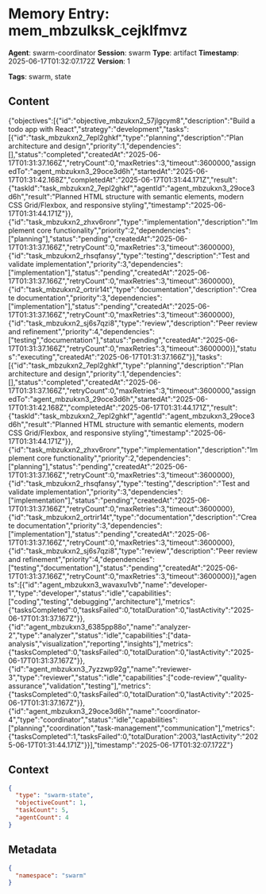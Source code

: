# Memory Entry: mem_mbzulksk_cejklfmvz

**Agent**: swarm-coordinator
**Session**: swarm
**Type**: artifact
**Timestamp**: 2025-06-17T01:32:07.172Z
**Version**: 1

**Tags**: swarm, state

## Content

{"objectives":[{"id":"objective_mbzukxn2_57jlgcym8","description":"Build a todo app with React","strategy":"development","tasks":[{"id":"task_mbzukxn2_7epl2ghkf","type":"planning","description":"Plan architecture and design","priority":1,"dependencies":[],"status":"completed","createdAt":"2025-06-17T01:31:37.166Z","retryCount":0,"maxRetries":3,"timeout":3600000,"assignedTo":"agent_mbzukxn3_29oce3d6h","startedAt":"2025-06-17T01:31:42.168Z","completedAt":"2025-06-17T01:31:44.171Z","result":{"taskId":"task_mbzukxn2_7epl2ghkf","agentId":"agent_mbzukxn3_29oce3d6h","result":"Planned HTML structure with semantic elements, modern CSS Grid/Flexbox, and responsive styling","timestamp":"2025-06-17T01:31:44.171Z"}},{"id":"task_mbzukxn2_zhxv6ronr","type":"implementation","description":"Implement core functionality","priority":2,"dependencies":["planning"],"status":"pending","createdAt":"2025-06-17T01:31:37.166Z","retryCount":0,"maxRetries":3,"timeout":3600000},{"id":"task_mbzukxn2_rhsqfansy","type":"testing","description":"Test and validate implementation","priority":3,"dependencies":["implementation"],"status":"pending","createdAt":"2025-06-17T01:31:37.166Z","retryCount":0,"maxRetries":3,"timeout":3600000},{"id":"task_mbzukxn2_ortrir14t","type":"documentation","description":"Create documentation","priority":3,"dependencies":["implementation"],"status":"pending","createdAt":"2025-06-17T01:31:37.166Z","retryCount":0,"maxRetries":3,"timeout":3600000},{"id":"task_mbzukxn2_sj6s7qzi8","type":"review","description":"Peer review and refinement","priority":4,"dependencies":["testing","documentation"],"status":"pending","createdAt":"2025-06-17T01:31:37.166Z","retryCount":0,"maxRetries":3,"timeout":3600000}],"status":"executing","createdAt":"2025-06-17T01:31:37.166Z"}],"tasks":[{"id":"task_mbzukxn2_7epl2ghkf","type":"planning","description":"Plan architecture and design","priority":1,"dependencies":[],"status":"completed","createdAt":"2025-06-17T01:31:37.166Z","retryCount":0,"maxRetries":3,"timeout":3600000,"assignedTo":"agent_mbzukxn3_29oce3d6h","startedAt":"2025-06-17T01:31:42.168Z","completedAt":"2025-06-17T01:31:44.171Z","result":{"taskId":"task_mbzukxn2_7epl2ghkf","agentId":"agent_mbzukxn3_29oce3d6h","result":"Planned HTML structure with semantic elements, modern CSS Grid/Flexbox, and responsive styling","timestamp":"2025-06-17T01:31:44.171Z"}},{"id":"task_mbzukxn2_zhxv6ronr","type":"implementation","description":"Implement core functionality","priority":2,"dependencies":["planning"],"status":"pending","createdAt":"2025-06-17T01:31:37.166Z","retryCount":0,"maxRetries":3,"timeout":3600000},{"id":"task_mbzukxn2_rhsqfansy","type":"testing","description":"Test and validate implementation","priority":3,"dependencies":["implementation"],"status":"pending","createdAt":"2025-06-17T01:31:37.166Z","retryCount":0,"maxRetries":3,"timeout":3600000},{"id":"task_mbzukxn2_ortrir14t","type":"documentation","description":"Create documentation","priority":3,"dependencies":["implementation"],"status":"pending","createdAt":"2025-06-17T01:31:37.166Z","retryCount":0,"maxRetries":3,"timeout":3600000},{"id":"task_mbzukxn2_sj6s7qzi8","type":"review","description":"Peer review and refinement","priority":4,"dependencies":["testing","documentation"],"status":"pending","createdAt":"2025-06-17T01:31:37.166Z","retryCount":0,"maxRetries":3,"timeout":3600000}],"agents":[{"id":"agent_mbzukxn3_wavaxu1vb","name":"developer-1","type":"developer","status":"idle","capabilities":["coding","testing","debugging","architecture"],"metrics":{"tasksCompleted":0,"tasksFailed":0,"totalDuration":0,"lastActivity":"2025-06-17T01:31:37.167Z"}},{"id":"agent_mbzukxn3_6385pp88o","name":"analyzer-2","type":"analyzer","status":"idle","capabilities":["data-analysis","visualization","reporting","insights"],"metrics":{"tasksCompleted":0,"tasksFailed":0,"totalDuration":0,"lastActivity":"2025-06-17T01:31:37.167Z"}},{"id":"agent_mbzukxn3_7yzzwp92g","name":"reviewer-3","type":"reviewer","status":"idle","capabilities":["code-review","quality-assurance","validation","testing"],"metrics":{"tasksCompleted":0,"tasksFailed":0,"totalDuration":0,"lastActivity":"2025-06-17T01:31:37.167Z"}},{"id":"agent_mbzukxn3_29oce3d6h","name":"coordinator-4","type":"coordinator","status":"idle","capabilities":["planning","coordination","task-management","communication"],"metrics":{"tasksCompleted":1,"tasksFailed":0,"totalDuration":2003,"lastActivity":"2025-06-17T01:31:44.171Z"}}],"timestamp":"2025-06-17T01:32:07.172Z"}

## Context

```json
{
  "type": "swarm-state",
  "objectiveCount": 1,
  "taskCount": 5,
  "agentCount": 4
}
```

## Metadata

```json
{
  "namespace": "swarm"
}
```
